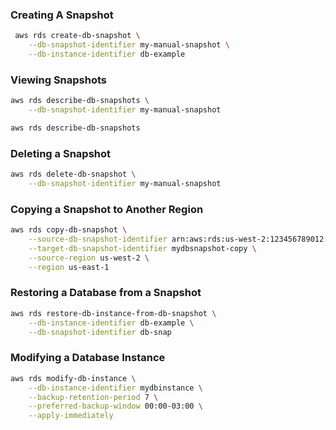 ### Creating A Snapshot

```sh
 aws rds create-db-snapshot \
    --db-snapshot-identifier my-manual-snapshot \
    --db-instance-identifier db-example
```

### Viewing Snapshots

```sh
aws rds describe-db-snapshots \
    --db-snapshot-identifier my-manual-snapshot
```

```sh
aws rds describe-db-snapshots
```

### Deleting a Snapshot

```sh
aws rds delete-db-snapshot \
    --db-snapshot-identifier my-manual-snapshot
```

### Copying a Snapshot to Another Region

```sh
aws rds copy-db-snapshot \
    --source-db-snapshot-identifier arn:aws:rds:us-west-2:123456789012:snapshot:mydbsnapshot \
    --target-db-snapshot-identifier mydbsnapshot-copy \
    --source-region us-west-2 \
    --region us-east-1
```

### Restoring a Database from a Snapshot

```sh
aws rds restore-db-instance-from-db-snapshot \
    --db-instance-identifier db-example \
    --db-snapshot-identifier db-snap
```

### Modifying a Database Instance

```sh
aws rds modify-db-instance \
    --db-instance-identifier mydbinstance \
    --backup-retention-period 7 \
    --preferred-backup-window 00:00-03:00 \
    --apply-immediately

```